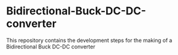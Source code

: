 # Bidirectional-Buck-DC-DC-converter
This repository contains the development steps for the making of a Bidirectional Buck DC-DC converter
